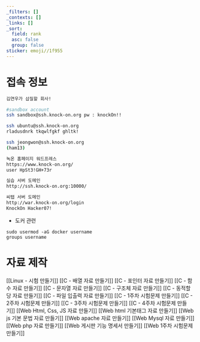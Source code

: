 ```yaml
---
_filters: []
_contexts: []
_links: []
_sort:
  field: rank
  asc: false
  group: false
sticker: emoji//1f955
---
```


# 접속 정보
```sh
김연우가 삽질할 회사!

#sandbox account 
ssh sandbox@ssh.knock-on.org pw : knockOn!!

ssh ubuntu@ssh.knock-on.org
rladusdnrk tkqwlfgkf ghltk!

ssh jeongwon@ssh.knock-on.org
(ham13)

녹온 홈페이지 워드프레스
https://www.knock-on.org/
user HpSt3!GH+73r

실습 서버 도메인
http://ssh.knock-on.org:10000/

씨탭 서버 도메인
http://war.knock-on.org/login
KnockOn Hacker07!
```

- 도커 관련
```
sudo usermod -aG docker username
groups username

```




# 자료 제작
[[Linux - 시험 만들기]]
[[C - 배열 자료 만들기]]
[[C - 포인터 자료 만들기]]
[[C - 함수 자료 만들기]]
[[C - 문자열 자료 만들기]]
[[C - 구조체 자료 만들기]]
[[C - 동적할당 자료 만들기]]
[[C - 파일 입출력 자료 만들기]]
[[C - 1주차 시험문제 만들기]]
[[C - 2주차 시험문제 만들기]]
[[C - 3주차 시험문제 만들기]]
[[C - 4주차 시험문제 만들기]]
[[Web Html, Css, JS 자료 만들기]]
[[Web html 기본태그 자료 만들기]]
[[Web js 기본 문법 자료 만들기]]
[[Web apache 자료 만들기]]
[[Web Mysql 자료 만들기]]
[[Web php 자료 만들기]]
[[Web 게시판 기능 명세서 만들기]]
[[Web 1주차 시험문제 만들기]]


